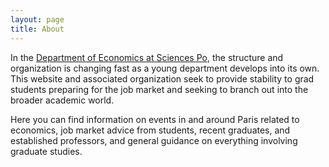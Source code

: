 ```yaml
---
layout: page
title: About
---
```


In the <a href="http://econ.sciences-po.fr" target="_blank">Department of Economics at Sciences Po</a>, the structure and organization is changing fast as a young department develops into its own. This website and associated organization seek to provide stability to grad students preparing for the job market and seeking to branch out into the broader academic world.

Here you can find information on events in and around Paris related to economics, job market advice from students, recent graduates, and established professors, and general guidance on everything involving graduate studies.
